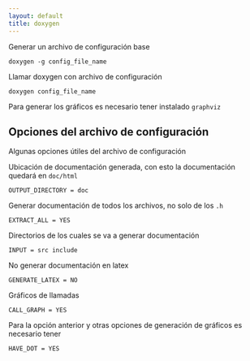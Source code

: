 ```yaml
---
layout: default
title: doxygen
---
```

Generar un archivo de configuración base

    doxygen -g config_file_name

Llamar doxygen con archivo de configuración

    doxygen config_file_name

Para generar los gráficos es necesario tener instalado `graphviz`

## Opciones del archivo de configuración

Algunas opciones útiles del archivo de configuración

Ubicación de documentación generada, con esto la documentación quedará en `doc/html`

    OUTPUT_DIRECTORY = doc

Generar documentación de todos los archivos, no solo de los `.h`

    EXTRACT_ALL = YES

Directorios de los cuales se va a generar documentación

    INPUT = src include

No generar documentación en latex

    GENERATE_LATEX = NO

Gráficos de llamadas

    CALL_GRAPH = YES

Para la opción anterior y otras opciones de generación de gráficos es necesario tener

    HAVE_DOT = YES

